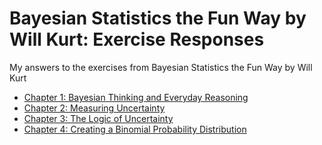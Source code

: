 # Bayesian Statistics the Fun Way by Will Kurt: Exercise Responses
My answers to the exercises from Bayesian Statistics the Fun Way by Will Kurt

* [Chapter 1: Bayesian Thinking and Everyday Reasoning](/Chapter_1.md)
* [Chapter 2: Measuring Uncertainty](/Chapter_2.ipynb)
* [Chapter 3: The Logic of Uncertainty](/Chapter_3.ipynb)
* [Chapter 4: Creating a Binomial Probability Distribution](/Chapter_4.ipynb)
